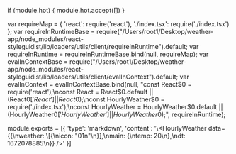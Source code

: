 
if (module.hot) {
	module.hot.accept([])
}

var requireMap = {
    'react': require('react'),
    './index.tsx': require('./index.tsx')
};
var requireInRuntimeBase = require("/Users/root1/Desktop/weather-app/node_modules/react-styleguidist/lib/loaders/utils/client/requireInRuntime").default;
var requireInRuntime = requireInRuntimeBase.bind(null, requireMap);
var evalInContextBase = require("/Users/root1/Desktop/weather-app/node_modules/react-styleguidist/lib/loaders/utils/client/evalInContext").default;
var evalInContext = evalInContextBase.bind(null, "const React$0 = require('react');\nconst React = React$0.default || (React$0['React'] || React$0);\nconst HourlyWeather$0 = require('./index.tsx');\nconst HourlyWeather = HourlyWeather$0.default || (HourlyWeather$0['HourlyWeather'] || HourlyWeather$0);", requireInRuntime);

module.exports = [{
        'type': 'markdown',
        'content': '\\<HourlyWeather data={{\nweather: \\[{\nicon: "01n"\n}],\nmain: {\ntemp: 20\n},\ndt: 1672078885\n}} />'
    }]
	